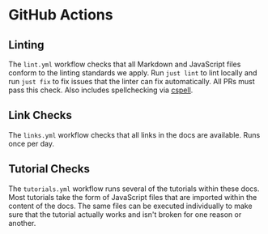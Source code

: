 # GitHub Actions

## Linting

The `lint.yml` workflow checks that all Markdown and JavaScript files conform to the linting standards we apply.
Run `just lint` to lint locally and run `just fix` to fix issues that the linter can fix automatically.
All PRs must pass this check.
Also includes spellchecking via [cspell](https://cspell.org/).

## Link Checks

The `links.yml` workflow checks that all links in the docs are available.
Runs once per day.

## Tutorial Checks

The `tutorials.yml` workflow runs several of the tutorials within these docs.
Most tutorials take the form of JavaScript files that are imported within the content of the docs.
The same files can be executed individually to make sure that the tutorial actually works and isn't broken for one reason or another.
